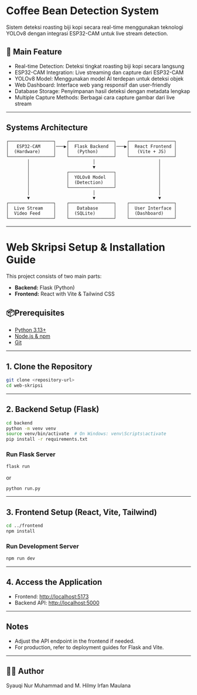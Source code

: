 # Coffee Bean Detection System

Sistem deteksi roasting biji kopi secara real-time menggunakan teknologi YOLOv8 dengan integrasi ESP32-CAM untuk live stream detection.

## 🌟 Main Feature

- Real-time Detection: Deteksi tingkat roasting biji kopi secara langsung
- ESP32-CAM Integration: Live streaming dan capture dari ESP32-CAM
- YOLOv8 Model: Menggunakan model AI terdepan untuk deteksi objek
- Web Dashboard: Interface web yang responsif dan user-friendly
- Database Storage: Penyimpanan hasil deteksi dengan metadata lengkap
- Multiple Capture Methods: Berbagai cara capture gambar dari live stream

---

## Systems Architecture

```
┌─────────────────┐    ┌─────────────────┐    ┌─────────────────┐
│   ESP32-CAM     │───▶│  Flask Backend  │───▶│  React Frontend │
│  (Hardware)     │    │   (Python)      │    │   (Vite + JS)   │
└─────────────────┘    └─────────────────┘    └─────────────────┘
        │                        │                        │
        │                        ▼                        │
        │              ┌─────────────────┐                │
        │              │  YOLOv8 Model   │                │
        │              │  (Detection)    │                │
        │              └─────────────────┘                │
        │                        │                        │
        ▼                        ▼                        ▼
┌─────────────────┐    ┌─────────────────┐    ┌─────────────────┐
│  Live Stream    │    │   Database      │    │  User Interface │
│  Video Feed     │    │  (SQLite)       │    │  (Dashboard)    │
└─────────────────┘    └─────────────────┘    └─────────────────┘
```

---

# Web Skripsi Setup & Installation Guide

This project consists of two main parts:

- **Backend:** Flask (Python)
- **Frontend:** React with Vite & Tailwind CSS

## 📦Prerequisites

- [Python 3.13+](https://www.python.org/downloads/)
- [Node.js & npm](https://nodejs.org/)
- [Git](https://git-scm.com/)

---

## 1. Clone the Repository

```bash
git clone <repository-url>
cd web-skripsi
```

---

## 2. Backend Setup (Flask)

```bash
cd backend
python -m venv venv
source venv/bin/activate  # On Windows: venv\Scripts\activate
pip install -r requirements.txt
```

### Run Flask Server

```bash
flask run
```

or

```
python run.py
```

---

## 3. Frontend Setup (React, Vite, Tailwind)

```bash
cd ../frontend
npm install
```

### Run Development Server

```bash
npm run dev
```

---

## 4. Access the Application

- Frontend: [http://localhost:5173](http://localhost:5173)
- Backend API: [http://localhost:5000](http://localhost:5000)

---

## Notes

- Adjust the API endpoint in the frontend if needed.
- For production, refer to deployment guides for Flask and Vite.

---

## 👨‍💻 Author

Syauqi Nur Muhammad and M. Hilmy Irfan Maulana
